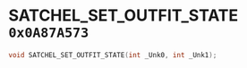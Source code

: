 # SATCHEL_SET_OUTFIT_STATE `0x0A87A573`

```cpp
void SATCHEL_SET_OUTFIT_STATE(int _Unk0, int _Unk1);
```